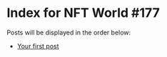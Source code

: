 # Index for NFT World #177
Posts will be displayed in the order below:

- [Your first post](./001-first.md)

